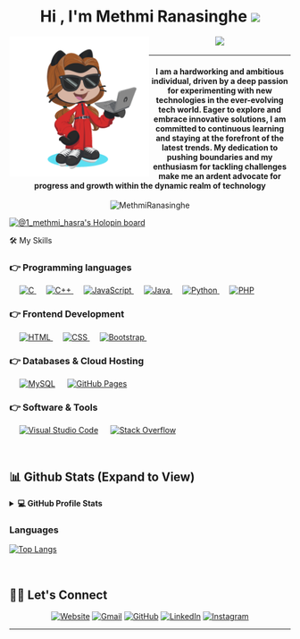 <h1 align="center">Hi , I'm Methmi Ranasinghe <img src="https://media.giphy.com/media/hvRJCLFzcasrR4ia7z/giphy.gif" width="35"></h1>

<img align="left" width="250" height="250" src="ezgif.com-animated-gif-maker.gif"/>
<p align="center">
  <a href="https://github.com/DenverCoder1/readme-typing-svg"><img src="https://readme-typing-svg.herokuapp.com/?color=%2344F722&lines=Software+Engineering+Graduate;+Mobile%20and%20Web%20App%20Developer;Always%20try%20to%20learn%20new%20things&center=true&width=500&height=50"></a>
</p> <hr/>

<h4 align="center">I am a hardworking and ambitious individual, driven by a deep passion for experimenting with new technologies in the ever-evolving tech world. Eager to explore and embrace innovative solutions, I am committed to continuous learning and staying at the forefront of the latest trends. My dedication to pushing boundaries and my enthusiasm for tackling challenges make me an ardent advocate for progress and growth within the dynamic realm of technology</h4>
<be>


<p align="center"> <img src="https://komarev.com/ghpvc/?username=methmiranasinghe&label=Profile%20views&color=0e75b6&style=flat" alt="MethmiRanasinghe" /> </p>

[![@1_methmi_hasra's Holopin board](https://holopin.me/1_methmi_hasra)](https://holopin.io/@1_methmi_hasra)





🛠️ My Skills

### 👉 Programming languages

<p align="left"> 
  &emsp; 
  <a href="https://www.cprogramming.com/" target="_blank"> 
    <img alt="C" src="https://img.shields.io/badge/C%20-%232370ED.svg?logo=c&logoColor=white">
  </a> 
  &emsp;
  <a href="https://www.w3schools.com/cpp/" target="_blank"> 
    <img alt="C++" src="https://img.shields.io/badge/C++%20-%2300599C.svg?logo=c%2B%2B&logoColor=white">
  </a> 
  &emsp;
  <a href="https://developer.mozilla.org/en-US/docs/Web/JavaScript" target="_blank"> 
     <img alt="JavaScript" src="https://img.shields.io/badge/JavaScript%20-%23F7DF1E.svg?logo=javascript&logoColor=black">
   </a>
  &emsp;
  <a href="https://www.java.com" target="_blank"> 
    <img alt="Java" src="https://img.shields.io/badge/Java-%23007396.svg?logo=java&logoColor=white">
  </a>
  &emsp;
   <a href="https://www.python.org" target="_blank">
    <img alt="Python" src="https://img.shields.io/badge/Python%20-%2314354C.svg?logo=python&logoColor=white">
  </a>
  &emsp;
  <a href="https://www.php.net/">
    <img alt="PHP" src="https://img.shields.io/badge/PHP-%23777BB4.svg?logo=php&logoColor=white"/>
  </a>
</p>

### 👉 Frontend Development

<p align="left"> 
  &emsp; 
  <a href="https://www.w3.org/html/" target="_blank"> 
   <img alt="HTML" src="https://img.shields.io/badge/HTML5%20-%23E34F26.svg?logo=html5&logoColor=white">
  </a>   
  &emsp;
  <a href="https://www.w3schools.com/css/" target="_blank">
    <img alt="CSS" src="https://img.shields.io/badge/CSS%20-%231572B6.svg?logo=css3&logoColor=white">
  </a> 
   &emsp;
  <a href="https://getbootstrap.com" target="_blank"> 
    <img alt="Bootstrap" src="https://img.shields.io/badge/Bootstrap-%23563D7C.svg?style=flat&logo=bootstrap&logoColor=white"/>
  </a>
   &emsp;


</p>

### 👉 Databases & Cloud Hosting

<p align="left">
  &emsp;
    <a href="https://www.mysql.com/"><img alt="MySQL" src="https://img.shields.io/badge/MySQL-%2300f.svg?style=flat&llogo=mysql&logoColor=white"></a>
  &emsp;
    <a href="https://www.github.com"><img alt="GitHub Pages" src="https://img.shields.io/badge/GitHub%20Pages-%23327FC7.svg?style=flat&llogo=github&logoColor=white"></a>
 </p>

### 👉 Software & Tools

<p>
  
  &emsp;
    <a href="#"><img alt="Visual Studio Code" src="https://img.shields.io/badge/Visual%20Studio%20Code-0078d7.svg?logo=visual-studio-code&logoColor=white"></a>
  &emsp;
    <a href="#"><img alt="Stack Overflow" src="https://img.shields.io/badge/-Stack%20Overflow-FE7A16?logo=stack-overflow&logoColor=white"></a>
  &emsp;
</p>

<br/>

## 📊 Github Stats (Expand to View)

<details> 
  <summary><b>💻 GitHub Profile Stats</b></summary>
  <br/>
  <p align="center">
    <a href="https://github.com/anuraghazra/github-readme-stats"><img alt="Methmi's Github Stats" src="https://github-readme-stats.vercel.app/api?username=methmiranasinghe&show_icons=true&count_private=true&theme=algolia" height="192px"/></a>
<br/>
  &nbsp;


  <br/>
   </p>

</details>


### Languages
 [![Top Langs](https://github-readme-stats.vercel.app/api/top-langs/?username=methmiranasinghe&layout=pie&theme=algolia)](https://github.com/methmiranasinghe/github-readme-stats)

<br/>

## 🙋‍♀️ Let's Connect

<p align="center">
  <a href="https://sites.google.com/view/methmiranasinghe/home/"><img src="https://img.icons8.com/bubbles/50/000000/web.png" alt="Website"/></a>
	<a href="mailto:methmiranaosnghe@gmail.com"><img src="https://img.icons8.com/bubbles/50/000000/gmail.png" alt="Gmail"/></a>
	<a href="https://github.com/methmiranasinghe"><img src="https://img.icons8.com/bubbles/50/000000/github.png" alt="GitHub"/></a>
	<a href="https://linkedin.com/in/methmiranasinghe"><img src="https://img.icons8.com/bubbles/50/000000/linkedin.png" alt="LinkedIn"/></a>
	<a href="https://instagram.com/methmiranasinghe99"><img src="https://img.icons8.com/bubbles/50/000000/instagram.png" alt="Instagram"/></a>
	
</p>

<hr/>

